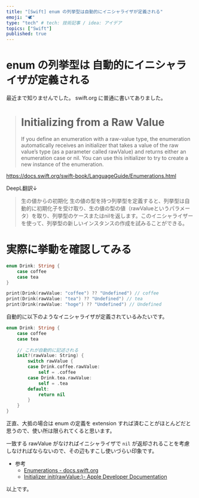 ```yaml
---
title: "[Swift] enum の列挙型は自動的にイニシャライザが定義される"
emoji: "🕊"
type: "tech" # tech: 技術記事 / idea: アイデア
topics: ["Swift"]
published: true
---
```


# enum の列挙型は 自動的にイニシャライザが定義される

最近まで知りませんでした。
swift.org に普通に書いてありました。

> # Initializing from a Raw Value
> If you define an enumeration with a raw-value type, the enumeration automatically receives an initializer that takes a value of the raw value’s type (as a parameter called rawValue) and returns either an enumeration case or nil. You can use this initializer to try to create a new instance of the enumeration.

https://docs.swift.org/swift-book/LanguageGuide/Enumerations.html


DeepL翻訳↓

> 生の値からの初期化
> 生の値の型を持つ列挙型を定義すると、列挙型は自動的に初期化子を受け取り、生の値の型の値（rawValueというパラメータ）を取り、列挙型のケースまたはnilを返します。このイニシャライザーを使って、列挙型の新しいインスタンスの作成を試みることができる。

# 実際に挙動を確認してみる

```swift
enum Drink: String {
    case coffee
    case tea
}

print(Drink(rawValue: "coffee") ?? "Undefined") // coffee
print(Drink(rawValue: "tea") ?? "Undefined") // tea
print(Drink(rawValue: "hoge") ?? "Undefined") // Undefined
```

自動的に以下のようなイニシャライザが定義されているみたいです。

```swift
enum Drink: String {
    case coffee
    case tea
    
    // これが自動的に記述される
    init?(rawValue: String) {
        switch rawValue {
        case Drink.coffee.rawValue:
            self = .coffee
        case Drink.tea.rawValue:
            self = .tea
        default:
            return nil
        }
    }
}
```


正直、大抵の場合は enum の定義を extension すれば済むことがほとんどだと思うので、使い所は限られてくると思います。

一致する rawValue がなければイニシャライザで `nil` が返却されることを考慮しなければならないので、その辺もすこし使いづらい印象です。

- 参考
  - [Enumerations - docs.swift.org](https://docs.swift.org/swift-book/LanguageGuide/Enumerations.html)
  - [Initializer init(rawValue:)- Apple Developer Documentation](https://developer.apple.com/documentation/swift/rawrepresentable/init(rawvalue:))

以上です。
